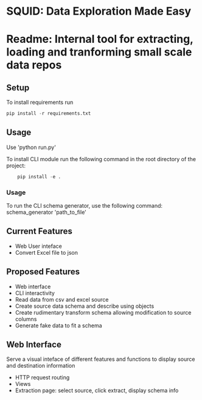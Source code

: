 # SQUID: Data Exploration Made Easy
# Readme: Internal tool for extracting, loading and tranforming small scale data repos

## Setup
To install requirements run 
```python 
pip install -r requirements.txt
```
## Usage
Use 'python run.py'

To install CLI module run the following command in the root  directory of the project:
```python
    pip install -e .
```
### Usage
To run the CLI schema generator, use the following command:
schema_generator 'path_to_file'


## Current Features
- Web User inteface
- Convert Excel file to json

## Proposed Features
- Web interface
- CLI interactivity
- Read data from csv and excel source
- Create source data schema and describe using objects
- Create rudimentary transform schema allowing modification to source columns
- Generate fake data to fit a schema

## Web Interface
Serve a visual inteface of different features and functions to display source and destination information
- HTTP request routing
- Views
- Extraction page: select source, click extract, display schema info

